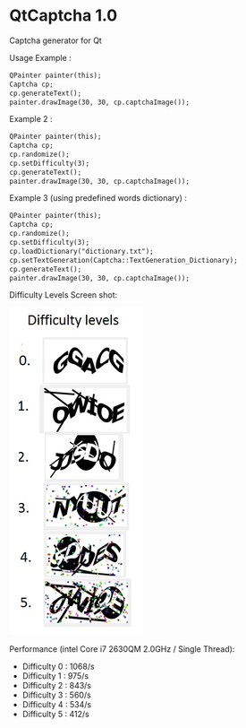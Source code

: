 QtCaptcha 1.0
=========

Captcha generator for Qt

Usage Example : 

  	QPainter painter(this);
	Captcha cp;
	cp.generateText();
	painter.drawImage(30, 30, cp.captchaImage());
	
	
Example 2 : 

  	QPainter painter(this);
	Captcha cp;
	cp.randomize();
  	cp.setDifficulty(3);
	cp.generateText();
	painter.drawImage(30, 30, cp.captchaImage());

Example 3 (using predefined words dictionary) : 

	QPainter painter(this);
	Captcha cp;
	cp.randomize();
  	cp.setDifficulty(3);
	cp.loadDictionary("dictionary.txt");
	cp.setTextGeneration(Captcha::TextGeneration_Dictionary);
	cp.generateText();
	painter.drawImage(30, 30, cp.captchaImage());

Difficulty Levels Screen shot: 

![Alt text](/difficultylevels.jpg?raw=true "Difficulty Levels")

Performance (intel Core i7 2630QM 2.0GHz / Single Thread):

- Difficulty 0 : 1068/s
- Difficulty 1 : 975/s
- Difficulty 2 : 843/s
- Difficulty 3 : 560/s
- Difficulty 4 : 534/s
- Difficulty 5 : 412/s


